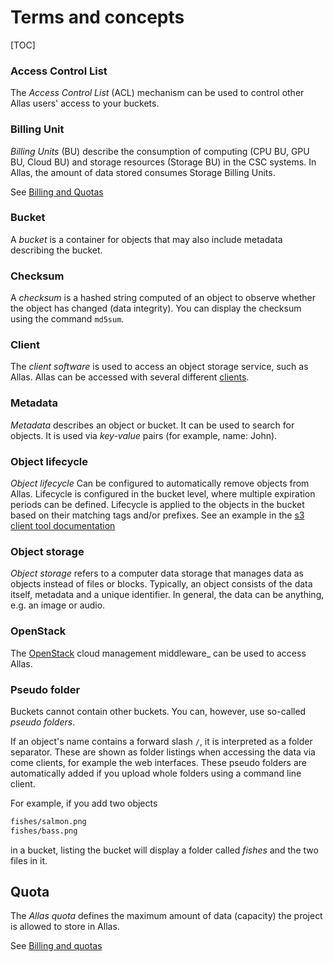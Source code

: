 
# Terms and concepts

[TOC]

### Access Control List

The _Access Control List_ (ACL) mechanism can be used to control other Allas users' access to your buckets.

### Billing Unit

_Billing Units_ (BU) describe the consumption of computing (CPU BU, GPU BU, Cloud BU) and storage resources (Storage BU) in the CSC systems. In Allas, the amount of data stored consumes Storage Billing Units.

See [Billing and Quotas](./introduction.md#billing-and-quotas)

### Bucket

A _bucket_ is a container for objects that may also include metadata describing the bucket.

### Checksum

A _checksum_ is a hashed string computed of an object to observe whether the object has changed (data integrity).
You can display the checksum using the command `md5sum`.

### Client

The _client software_ is used to access an object storage service, such as Allas. Allas can be accessed with several different [clients](accessing_allas.md).

### Metadata

_Metadata_ describes an object or bucket. It can be used to search for objects.
It is used via _key-value_ pairs (for example, name: John).

### Object lifecycle

_Object lifecycle_ Can be configured to automatically remove objects from Allas. Lifecycle is configured in the bucket level, where multiple expiration periods can be defined. Lifecycle is applied to the objects in the bucket based on their matching tags and/or prefixes. See an example in the [s3 client tool documentation](./using_allas/s3_client.md#setting-up-an-object-lifecycle)

### Object storage

_Object storage_ refers to a computer data storage that manages data as objects instead of files or blocks. Typically, an object consists of the data itself, metadata and a unique identifier. In general, the data can be anything, e.g. an image or audio.

### OpenStack

The [OpenStack](https://www.openstack.org/) cloud management middleware_ can be used to access Allas.


### Pseudo folder

Buckets cannot contain other buckets. You can, however, use so-called _pseudo folders_.

If an object's name contains a forward slash `/`, it is interpreted as a folder separator. These are shown as folder listings when accessing the data via come clients, for example the web interfaces. These pseudo folders are automatically added if you upload whole folders using a command line client.

For example, if you add two objects
```bash
fishes/salmon.png
fishes/bass.png
```
in a bucket, listing the bucket will display a folder called _fishes_ and the two files in it.

## Quota

The _Allas quota_ defines the maximum amount of data (capacity) the project is allowed to store in Allas.

See [Billing and quotas](./introduction.md#billing-and-quotas)
